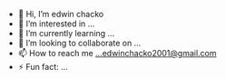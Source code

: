 - 👋 Hi, I’m edwin chacko
- 👀 I’m interested in ...
- 🌱 I’m currently learning ...
- 💞️ I’m looking to collaborate on ...
- 📫 How to reach me ...edwinchacko2001@gmail.com
- ⚡ Fun fact: ...

<!---
chackochii/chackochii is a ✨ special ✨ repository because its `README.md` (this file) appears on your GitHub profile.
You can click the Preview link to take a look at your changes.
--->
